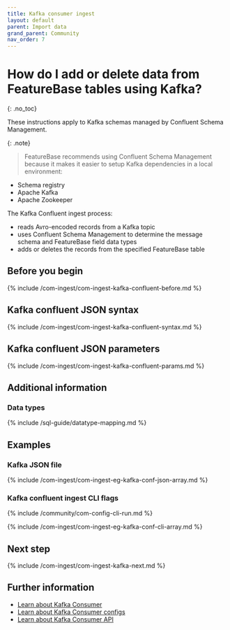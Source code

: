 ```yaml
---
title: Kafka consumer ingest
layout: default
parent: Import data
grand_parent: Community
nav_order: 7
---
```


# How do I add or delete data from FeatureBase tables using Kafka?
{: .no_toc}

These instructions apply to Kafka schemas managed by Confluent Schema Management.

{: .note}
>FeatureBase recommends using Confluent Schema Management because it makes it easier to setup Kafka dependencies in a local environment:
* Schema registry
* Apache Kafka
* Apache Zookeeper

The Kafka Confluent ingest process:
* reads Avro-encoded records from a Kafka topic
* uses Confluent Schema Management to determine the message schema and FeatureBase field data types
* adds or deletes the records from the specified FeatureBase table

## Before you begin

{% include /com-ingest/com-ingest-kafka-confluent-before.md %}

## Kafka confluent JSON syntax

{% include /com-ingest/com-ingest-kafka-confluent-syntax.md %}

## Kafka confluent JSON parameters

{% include /com-ingest/com-ingest-kafka-confluent-params.md %}

## Additional information

### Data types

{% include /sql-guide/datatype-mapping.md %}

## Examples

### Kafka JSON file

{% include /com-ingest/com-ingest-eg-kafka-conf-json-array.md %}

### Kafka confluent ingest CLI flags

{% include /community/com-config-cli-run.md %}

{% include /com-ingest/com-ingest-eg-kafka-conf-cli-array.md %}

## Next step

{% include /com-ingest/com-ingest-kafka-next.md %}

## Further information

* [Learn about Kafka Consumer](https://kafka.apache.org/22/javadoc/org/apache/kafka/clients/consumer/KafkaConsumer.html)
* [Learn about Kafka Consumer configs](https://kafka.apache.org/documentation/#consumerconfigs)
* [Learn about Kafka Consumer API](https://kafka.apache.org/documentation/#consumerapi)

